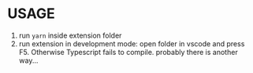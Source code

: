 # USAGE

1. run `yarn` inside extension folder
2. run extension in development mode: open folder in vscode and press F5. Otherwise Typescript fails to compile.
   probably there is another way...
